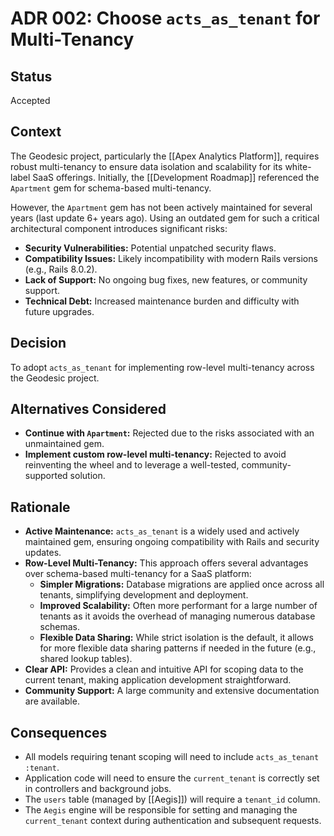 # ADR 002: Choose `acts_as_tenant` for Multi-Tenancy

## Status
Accepted

## Context

The Geodesic project, particularly the [[Apex Analytics Platform]], requires robust multi-tenancy to ensure data isolation and scalability for its white-label SaaS offerings. Initially, the [[Development Roadmap]] referenced the `Apartment` gem for schema-based multi-tenancy.

However, the `Apartment` gem has not been actively maintained for several years (last update 6+ years ago). Using an outdated gem for such a critical architectural component introduces significant risks:

-   **Security Vulnerabilities:** Potential unpatched security flaws.
-   **Compatibility Issues:** Likely incompatibility with modern Rails versions (e.g., Rails 8.0.2).
-   **Lack of Support:** No ongoing bug fixes, new features, or community support.
-   **Technical Debt:** Increased maintenance burden and difficulty with future upgrades.

## Decision

To adopt `acts_as_tenant` for implementing row-level multi-tenancy across the Geodesic project.

## Alternatives Considered

-   **Continue with `Apartment`:** Rejected due to the risks associated with an unmaintained gem.
-   **Implement custom row-level multi-tenancy:** Rejected to avoid reinventing the wheel and to leverage a well-tested, community-supported solution.

## Rationale

-   **Active Maintenance:** `acts_as_tenant` is a widely used and actively maintained gem, ensuring ongoing compatibility with Rails and security updates.
-   **Row-Level Multi-Tenancy:** This approach offers several advantages over schema-based multi-tenancy for a SaaS platform:
    -   **Simpler Migrations:** Database migrations are applied once across all tenants, simplifying development and deployment.
    -   **Improved Scalability:** Often more performant for a large number of tenants as it avoids the overhead of managing numerous database schemas.
    -   **Flexible Data Sharing:** While strict isolation is the default, it allows for more flexible data sharing patterns if needed in the future (e.g., shared lookup tables).
-   **Clear API:** Provides a clean and intuitive API for scoping data to the current tenant, making application development straightforward.
-   **Community Support:** A large community and extensive documentation are available.

## Consequences

-   All models requiring tenant scoping will need to include `acts_as_tenant :tenant`.
-   Application code will need to ensure the `current_tenant` is correctly set in controllers and background jobs.
-   The `users` table (managed by [[Aegis]]) will require a `tenant_id` column.
-   The `Aegis` engine will be responsible for setting and managing the `current_tenant` context during authentication and subsequent requests.
